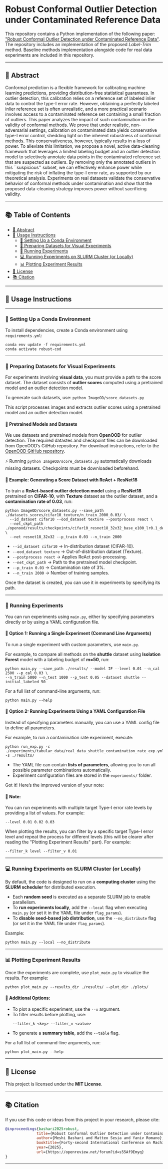
# Robust Conformal Outlier Detection under Contaminated Reference Data


This repository contains a Python implementation of the following paper: ["Robust Conformal Outlier Detection under Contaminated Reference Data"](https://arxiv.org/abs/2502.04807).
The repository includes an implementation of the proposed *Label-Trim* method.
Baseline methods implementation alongside code for real data experiments are included in this repository.

---

## **📖 Abstract**  <a name="abstract"></a>

Conformal prediction is a flexible framework for calibrating machine learning predictions, providing distribution-free statistical guarantees. 
In outlier detection, this calibration relies on a reference set of labeled inlier data to control the type-I error rate. 
However, obtaining a perfectly labeled inlier reference set is often unrealistic, and a more practical scenario involves access to a contaminated reference set containing a small fraction of outliers. 
This paper analyzes the impact of such contamination on the validity of conformal methods. 
We prove that under realistic, non-adversarial settings, calibration on contaminated data yields conservative type-I error control, shedding light on the inherent robustness of conformal methods. 
This conservativeness, however, typically results in a loss of power. 
To alleviate this limitation, we propose a novel, active data-cleaning framework that leverages a limited labeling budget and an outlier detection model to selectively annotate data points in the contaminated reference set that are suspected as outliers. 
By removing only the annotated outliers in this ``suspicious'' subset, we can effectively enhance power while mitigating the risk of inflating the type-I error rate, as supported by our theoretical analysis. 
Experiments on real datasets validate the conservative behavior of conformal methods under contamination and show that the proposed data-cleaning strategy improves power without sacrificing validity.

---

## **📚 Table of Contents**  
- [📖 Abstract](#abstract)  
- [📌 Usage Instructions](#usage)
  - [🔹 Setting Up a Conda Environment](#conda)
  - [📁 Preparing Datasets for Visual Experiments](#visual-data)  
  - [🧪 Running Experiments](#run)  
  - [💻 Running Experiments on SLURM Cluster (or Locally)](#slurm)  
  - [📊 Plotting Experiment Results](#plots)  
- [📜 License](#license)  
- [:books: Citation](#cite)

---

## **📌 Usage Instructions**  <a name="usage"></a>

---

### **🔹 Setting Up a Conda Environment**  <a name="conda"></a>
To install dependencies, create a Conda environment using `requirements.yml`:  
```
conda env update -f requirements.yml
conda activate robust-cod
```

---

### **📁 Preparing Datasets for Visual Experiments**  <a name="visual-data"></a>

For experiments involving **visual data**, you must provide a path to the score dataset. The dataset consists of **outlier scores** computed using a pretrained model and an outlier detection model.  

To generate such datasets, use:  ``
python ImageOD/score_datasets.py
``

This script processes images and extracts outlier scores using a pretrained model and an outlier detection model.  

#### **🔹 Pretrained Models and Datasets**  
We use datasets and pretrained models from **OpenOOD** for outlier detection. The required datastes and checkpoint files can be downloaded from OpenOOD’s GitHub repository.
For download instructions, refer to the [OpenOOD GitHub repository](https://github.com/Jingkang50/OpenOOD).  

⚡ Running ``python ImageOD/score_datasets.py`` automatically downloads missing datasets. Checkpoints must be downloaded beforehand.

#### **🚀 Example: Generating a Score Dataset with ReAct + ResNet18**  
To train a **ReAct-based outlier detection model** using a **ResNet18** pretrained on **CIFAR-10**, with **Texture** dataset as the outlier dataset, and a **contamination rate of 0.03**, run:  
```
python ImageOD/score_datasets.py --save_path ./datasets_scores/cifar10_texture/n_train_2000_0.03/ \
  --id_dataset cifar10 --ood_dataset texture --postprocess react \
  --net_ckpt_path ./openood/results/checkpoints/cifar10_resnet18_32x32_base_e100_lr0.1_default/s1/best.ckpt \
  --net resnet18_32x32 --p_train 0.03 --n_train 2000
```
- `--id_dataset cifar10` → In-distribution dataset (CIFAR-10).  
- `--ood_dataset texture` → Out-of-distribution dataset (Texture).  
- `--postprocess react` → Applies ReAct post-processing.  
- `--net_ckpt_path` → Path to the pretrained model checkpoint.  
- `--p_train 0.03` → Contamination rate of 3%.  
- `--n_train 2000` → Number of training samples.  

Once the dataset is created, you can use it in experiments by specifying its path.  

---

### **🧪 Running Experiments**  <a name="run"></a>
You can run experiments using `main.py`, either by specifying parameters directly or by using a YAML configuration file.  

#### **🔹 Option 1: Running a Single Experiment (Command Line Arguments)**  
To run a single experiment with custom parameters, use `main.py`.  

For example, to compare all methods on the **shuttle** dataset using **Isolation Forest** model with a labeling budget of **m=50**, run:  
```
python main.py --save_path ./results/ --model IF --level 0.01 --n_cal 2500 --p_cal 0.03 \
--n_train 5000 --n_test 1000 --p_test 0.05 --dataset shuttle --initial_labeled 50
```

For a full list of command-line arguments, run:  
```
python main.py --help
```

#### **🔹 Option 2: Running Experiments Using a YAML Configuration File**  
Instead of specifying parameters manually, you can use a YAML config file to define all parameters.  

For example, to run a contamination rate experiment, execute:  
```
python run_exp.py -c ./experiments/tabular_data/real_data_shuttle_contamination_rate_exp.yml -s ./results/
```
- The YAML file can contain **lists of parameters**, allowing you to run all possible parameter combinations automatically.  
- Experiment configuration files are stored in the `experiments/` folder.  

Got it! Here’s the improved version of your note:

#### **📝 Note:** 
You can run experiments with multiple target Type-I error rate levels by providing a list of values. For example:

```
--level 0.01 0.02 0.03
```

When plotting the results, you can filter by a specific target Type-I error level and repeat the process for different levels (this will be clearer after reading the "Plotting Experiment Results" part). For example:

```
--filter_k level --filter_v 0.01
```

---

### **💻 Running Experiments on SLURM Cluster (or Locally)**  <a name="slurm"></a>
By default, the code is designed to run on a **computing cluster** using the **SLURM scheduler** for distributed execution.  
- Each **random seed** is executed as a separate SLURM job to enable parallelism.  
- To **run experiments locally**, add the `--local` flag when executing `main.py` (or set it in the YAML file under `flag_params`).  
- To **disable seed-based job distribution**, use the `--no_distribute` flag (or set it in the YAML file under `flag_params`).  

Example:  
```
python main.py --local --no_distribute
```

---

### **📊 Plotting Experiment Results**  <a name="plots"></a>
Once the experiments are complete, use `plot_main.py` to visualize the results. For example: 
```
python plot_main.py --results_dir ./results/ --plot_dir ./plots/
```

#### **🔹 Additional Options:**  
- To plot a specific experiment, use the `--x` argument.  
- To filter results before plotting, use:  
  ```
  --filter_k <key> --filter_v <value>
  ```
- To generate a **summary table**, add the `--table` flag.  

For a full list of command-line arguments, run:  
```
python plot_main.py --help
```
---

## **📜 License**  <a name="licence"></a>
This project is licensed under the **MIT License**.

---
## **:books: Citation**  <a name="cite"></a>
If you use this code or ideas from this project in your research, please cite:
```bibtex
@inproceedings{bashari2025robust,
              title={Robust Conformal Outlier Detection under Contaminated Reference Data},
              author={Meshi Bashari and Matteo Sesia and Yaniv Romano},
              booktitle={Forty-second International Conference on Machine Learning},
              year={2025},
              url={https://openreview.net/forum?id=s55Af9Emyq}
}
```
---
